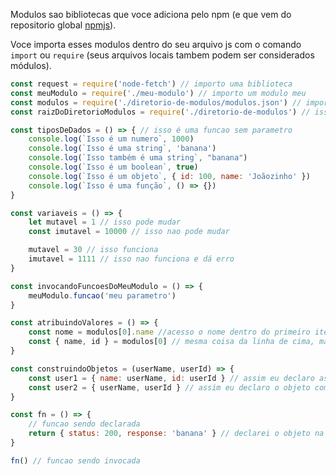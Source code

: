 Modulos sao bibliotecas que voce adiciona pelo npm (e que vem do repositorio global [npmjs](https://www.npmjs.com/)).

Voce importa esses modulos dentro do seu arquivo js com o comando `import` ou `require` (seus arquivos locais tambem podem ser considerados módulos).

```javascript
const request = require('node-fetch') // importo uma biblioteca
const meuModulo = require('./meu-modulo') // importo um modulo meu
const modulos = require('./diretorio-de-modulos/modulos.json') // importo um arquivo / modulo de outro diretorio (seja js ou json)
const raizDoDiretorioModulos = require('./diretorio-de-modulos') // isso é equivalente a importar o arquivo /index dentro daquele diretorio
```

```javascript
const tiposDeDados = () => { // isso é uma funcao sem parametro
    console.log(`Isso é um numero`, 1000)
    console.log(`Isso é uma string`, 'banana')
    console.log(`Isso também é uma string`, "banana")
    console.log(`Isso é um boolean`, true)
    console.log(`Isso é um objeto`, { id: 100, name: 'Joãozinho' })
    console.log(`Isso é uma função`, () => {})
}
```

```javascript
const variaveis = () => {
    let mutavel = 1 // isso pode mudar
    const imutavel = 10000 // isso nao pode mudar

    mutavel = 30 // isso funciona
    imutavel = 1111 // isso nao funciona e dá erro
}
```

```javascript
const invocandoFuncoesDoMeuModulo = () => {
    meuModulo.funcao('meu parametro')
}
```

```javascript
const atribuindoValores = () => {
    const nome = modulos[0].name //acesso o nome dentro do primeiro item do array que tenho no JSON
    const { name, id } = modulos[0] // mesma coisa da linha de cima, mas aqui eu ja faço unbox na hora que bato no objeto do array
}
```

```javascript
const construindoObjetos = (userName, userId) => {
    const user1 = { name: userName, id: userId } // assim eu declaro as chaves
    const user2 = { userName, userId } // assim eu declaro o objeto como tendo o mesmo nome das variaveis que entraram
}
```

```javascript
const fn = () => {
    // funcao sendo declarada
    return { status: 200, response: 'banana' } // declarei o objeto na hora de retornar a funcao e ele que volta como resposta da invocacao da funcao
}

fn() // funcao sendo invocada
```